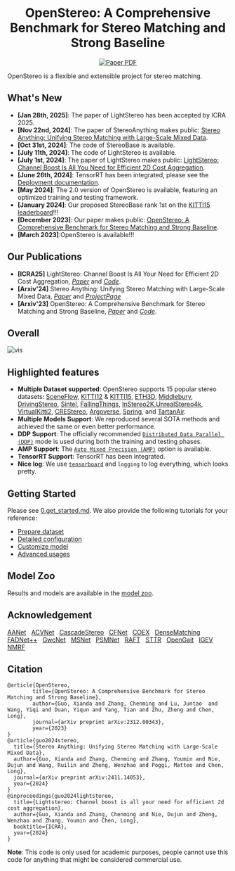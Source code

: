 <div align="center">
<!-- PROJECT LOGO -->
<h1 align="center">OpenStereo: A Comprehensive Benchmark for Stereo Matching and Strong Baseline</h1>
<a href="https://arxiv.org/abs/2312.00343"><img src='https://img.shields.io/badge/arXiv-OpenStereo-red' alt='Paper PDF'></a> 
</div>



OpenStereo is a flexible and extensible project for stereo matching.

## What's New
- **[Jan 28th, 2025]**: The paper of LightStereo has been accepted by ICRA 2025.
- **[Nov 22nd, 2024]**: The paper of StereoAnything makes public: [Stereo Anything: Unifying Stereo Matching with Large-Scale Mixed Data](https://arxiv.org/abs/2411.14053).
- **[Oct 31st, 2024]**: The code of StereoBase is available.
- **[July 11th, 2024]**: The code of LightStereo is available.
- **[July 1st, 2024]**: The paper of LightStereo makes public: [LightStereo: Channel Boost Is All You Need for Efficient 2D Cost Aggregation](https://arxiv.org/abs/2406.19833).
- **[June 26th, 2024]**: TensorRT has been integrated, please see the [Deployment documentation](deploy/README.md).
- **[May 2024]**: The 2.0 version of OpenStereo is available, featuring an optimized training and testing framework.
- **[January 2024]**: Our proposed StereoBase rank 1st on the [KITTI15 leaderboard](https://www.cvlibs.net/datasets/kitti/eval_scene_flow.php?benchmark=stereo)!!!
- **[December 2023]**: Our paper makes public: [OpenStereo: A Comprehensive Benchmark for Stereo Matching and Strong Baseline](https://arxiv.org/abs/2312.00343).
- **[March 2023]**:OpenStereo is available!!!

## Our Publications
- **[ICRA25]** LightStereo: Channel Boost Is All Your Need for Efficient 2D Cost Aggregation, [*Paper*](https://arxiv.org/abs/2406.19833) and [*Code*](stereo/modeling/models/lightstereo).
- **[Arxiv'24]** Stereo Anything: Unifying Stereo Matching with Large-Scale Mixed Data, [*Paper*](https://arxiv.org/abs/2411.14053) and [*ProjectPage*](https://xiandaguo.net/StereoAnything/)
- **[Arxiv'23]** OpenStereo: A Comprehensive Benchmark for Stereo Matching and Strong Baseline,  [*Paper*](https://arxiv.org/abs/2312.00343) and [*Code*](cfgs/).

## Overall
![vis](misc/OpenStereo.png)
  
## Highlighted features
- **Multiple Dataset supported**: OpenStereo supports 15 popular stereo datasets: [SceneFlow](data/SceneFlow/README.md), [KITTI12](data/KITTI12/README.md) & [KITTI15](data/KITTI15/README.md), 
 [ETH3D](data/ETH3D/README.md), [Middlebury](data/Middlebury/README.md), [DrivingStereo](data/DrivingStereo/README.md), [Sintel](data/Sintel/README.md), [FallingThings](data/FallingThings/README.md), [InStereo2K](data/InStereo2K/README.md),[UnrealStereo4k](data/UnrealStereo4k/README.md), [VirtualKitti2](data/VirtualKitti2/README.md), [CREStereo](data/CREStereo/README.md), [Argoverse](data/Argoverse/README.md), [Spring](data/Spring/README.md), and [TartanAir](data/TartanAir/README.md).
- **Multiple Models Support**: We reproduced several SOTA methods and achieved the same or even better performance. 
- **DDP Support**: The officially recommended [`Distributed Data Parallel (DDP)`](https://pytorch.org/tutorials/intermediate/ddp_tutorial.html) mode is used during both the training and testing phases.
- **AMP Support**: The [`Auto Mixed Precision (AMP)`](https://pytorch.org/tutorials/recipes/recipes/amp_recipe.html?highlight=amp) option is available.
- **TensorRT Support**: TensorRT has been integrated.
- **Nice log**: We use [`tensorboard`](https://pytorch.org/docs/stable/tensorboard.html) and `logging` to log everything, which looks pretty.


## Getting Started

Please see [0.get_started.md](docs/0.get_started.md). We also provide the following tutorials for your reference:
- [Prepare dataset](docs/2.prepare_dataset.md)
- [Detailed configuration](docs/3.detailed_config.md)
- [Customize model](docs/4.how_to_create_your_model.md)
- [Advanced usages](docs/5.advanced_usages.md) 

## Model Zoo
Results and models are available in the [model zoo](docs/1.model_zoo.md).


## Acknowledgement
[AANet](https://github.com/haofeixu/aanet) &nbsp; [ACVNet](https://github.com/gangweiX/ACVNet) &nbsp; [CascadeStereo](https://github.com/alibaba/cascade-stereo) &nbsp; [CFNet](https://github.com/gallenszl/CFNet) &nbsp; [COEX](https://github.com/antabangun/coex) &nbsp; [DenseMatching](https://github.com/DeepMotionAIResearch/DenseMatchingBenchmark) &nbsp; [FADNet++](https://github.com/HKBU-HPML/FADNet/tree/fadnet-pp) &nbsp; [GwcNet](https://github.com/xy-guo/GwcNet) &nbsp; [MSNet](https://github.com/cogsys-tuebingen/mobilestereonet) &nbsp; [PSMNet](https://github.com/JiaRenChang/PSMNet) &nbsp; [RAFT](https://github.com/princeton-vl/RAFT-Stereo) &nbsp; [STTR](https://github.com/mli0603/stereo-transformer) &nbsp; [OpenGait](https://github.com/ShiqiYu/OpenGait) &nbsp; [IGEV](https://github.com/gangweiX/IGEV/tree/main/IGEV-Stereo) &nbsp; [NMRF](https://github.com/aeolusguan/NMRF) &nbsp;

## Citation
```
@article{OpenStereo,
        title={OpenStereo: A Comprehensive Benchmark for Stereo Matching and Strong Baseline},
        author={Guo, Xianda and Zhang, Chenming and Lu, Juntao  and Wang, Yiqi and Duan, Yiqun and Yang, Tian and Zhu, Zheng and Chen, Long},
        journal={arXiv preprint arXiv:2312.00343},
        year={2023}
}
@article{guo2024stereo,
  title={Stereo Anything: Unifying Stereo Matching with Large-Scale Mixed Data},
  author={Guo, Xianda and Zhang, Chenming and Zhang, Youmin and Nie, Dujun and Wang, Ruilin and Zheng, Wenzhao and Poggi, Matteo and Chen, Long},
  journal={arXiv preprint arXiv:2411.14053},
  year={2024}
}
@inproceedings{guo2024lightstereo,
  title={Lightstereo: Channel boost is all your need for efficient 2d cost aggregation},
  author={Guo, Xianda and Zhang, Chenming and Nie, Dujun and Zheng, Wenzhao and Zhang, Youmin and Chen, Long},
  booktitle={ICRA},
  year={2024}
}
```
**Note**: This code is only used for academic purposes, people cannot use this code for anything that might be considered commercial use.
